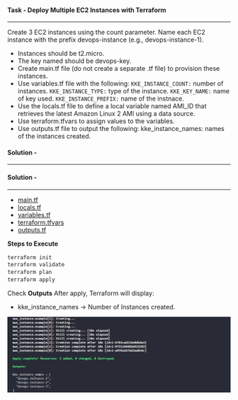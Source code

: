 #### Task - Deploy Multiple EC2 Instances with Terraform
---
Create 3 EC2 instances using the count parameter. Name each EC2 instance with the prefix devops-instance (e.g., devops-instance-1). 
- Instances should be t2.micro. 
- The key named should be devops-key. 
- Create main.tf file (do not create a separate .tf file) to provision these instances. 
- Use variables.tf file with the following: `KKE_INSTANCE_COUNT:` number of instances. `KKE_INSTANCE_TYPE:` type of the instance. `KKE_KEY_NAME:` name of key used. `KKE_INSTANCE_PREFIX:` name of the instnace. 
- Use the locals.tf file to define a local variable named AMI_ID that retrieves the latest Amazon Linux 2 AMI using a data source. 
- Use terraform.tfvars to assign values to the variables. 
- Use outputs.tf file to output the following: kke_instance_names: names of the instances created.

#### Solution - 
---
#### Solution - 
---

- [main.tf](./main.tf)
- [locals.tf](./locals.tf)
- [variables.tf](./variables.tf)
- [terraform.tfvars](./terraform.tfvars)
- [outputs.tf](./outputs.tf)

**Steps to Execute**
```sh
terraform init
terraform validate
terraform plan
terraform apply
```

Check **Outputs**
After apply, Terraform will display:

- kke_instance_names -> Number of Instances created.

![Screenshot](./TASK4.png)